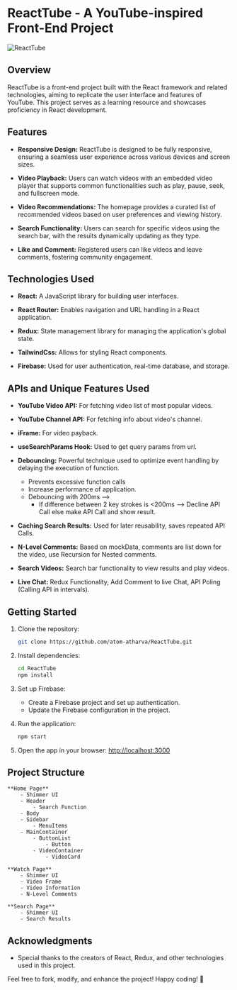 # ReactTube - A YouTube-inspired Front-End Project

![ReactTube](link_to_project_image)

## Overview

ReactTube is a front-end project built with the React framework and related technologies, aiming to replicate the user interface and features of YouTube. This project serves as a learning resource and showcases proficiency in React development.

## Features

-   **Responsive Design:** ReactTube is designed to be fully responsive, ensuring a seamless user experience across various devices and screen sizes.

-   **Video Playback:** Users can watch videos with an embedded video player that supports common functionalities such as play, pause, seek, and fullscreen mode.

-   **Video Recommendations:** The homepage provides a curated list of recommended videos based on user preferences and viewing history.

-   **Search Functionality:** Users can search for specific videos using the search bar, with the results dynamically updating as they type.

-   **Like and Comment:** Registered users can like videos and leave comments, fostering community engagement.

## Technologies Used

-   **React:** A JavaScript library for building user interfaces.

-   **React Router:** Enables navigation and URL handling in a React application.

-   **Redux:** State management library for managing the application's global state.

-   **TailwindCss:** Allows for styling React components.

-   **Firebase:** Used for user authentication, real-time database, and storage.

## APIs and Unique Features Used

-   **YouTube Video API:** For fetching video list of most popular videos.

-   **YouTube Channel API:** For fetching info about video's channel.

-   **iFrame:** For video payback.

-   **useSearchParams Hook:** Used to get query params from url.

-   **Debouncing:** Powerful technique used to optimize event handling by delaying the execution of function.

    -   Prevents excessive function calls
    -   Increase performance of application.
    -   Debouncing with 200ms -->
        -   If difference between 2 key strokes is <200ms --> Decline API Call else make API Call and show result.

-   **Caching Search Results:** Used for later reusability, saves repeated API Calls.

-   **N-Level Comments:** Based on mockData, comments are list down for the video, use Recursion for Nested comments.

-   **Search Videos:** Search bar functionality to view results and play videos.

-   **Live Chat:** Redux Functionality, Add Comment to live Chat, API Poling (Calling API in intervals).

## Getting Started

1. Clone the repository:

    ```bash
    git clone https://github.com/atom-atharva/ReactTube.git
    ```

2. Install dependencies:

    ```bash
    cd ReactTube
    npm install
    ```

3. Set up Firebase:

    - Create a Firebase project and set up authentication.
    - Update the Firebase configuration in the project.

4. Run the application:

    ```bash
    npm start
    ```

5. Open the app in your browser: [http://localhost:3000](http://localhost:3000)

## Project Structure

```
**Home Page**
    - Shimmer UI
    - Header
        - Search Function
    - Body
    - Sidebar
        - MenuItems
    - MainContainer
        - ButtonList
            - Button
        - VideoContainer
            - VideoCard
```

```
**Watch Page**
    - Shimmer UI
    - Video Frame
    - Video Information
    - N-Level Comments
```

```
**Search Page**
    - Shimmer UI
    - Search Results
```

## Acknowledgments

-   Special thanks to the creators of React, Redux, and other technologies used in this project.

Feel free to fork, modify, and enhance the project! Happy coding! 🚀
